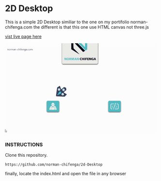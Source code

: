 # 2D Desktop

This is a simple 2D Desktop similiar to the one on my portifolio
norman-chifenga.com the different is that this one use
HTML canvas not three.js 

[vist live page here](https://dev.norman-chifenga.com/2d_desktop/)

![image info](./images/2D_Desktop.gif)

### INSTRUCTIONS
Clone this repository.

```
https://github.com/norman-chifenga/2d-Desktop
```

finally, locate the index.html and open the file in any browser 
